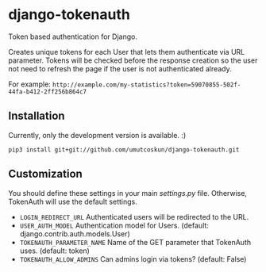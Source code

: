 # django-tokenauth
Token based authentication for Django.

Creates unique tokens for each User that lets them authenticate via URL parameter. Tokens will be checked before the response creation so the user not need to refresh the page if the user is not authenticated already.

For example: `http://example.com/my-statistics?token=59070855-502f-44fa-b412-2ff256b864c7`

## Installation
Currently, only the development version is available. :)

```pip3 install git+git://github.com/umutcoskun/django-tokenauth.git```

## Customization
You should define these settings in your main *settings.py* file. Otherwise, TokenAuth will use the default settings.

* `LOGIN_REDIRECT_URL` Authenticated users will be redirected to the URL.
* `USER_AUTH_MODEL` Authentication model for Users. (default: django.contrib.auth.models.User)
* `TOKENAUTH_PARAMETER_NAME` Name of the GET parameter that TokenAuth uses. (default: token)
* `TOKENAUTH_ALLOW_ADMINS` Can admins login via tokens? (default: False)
